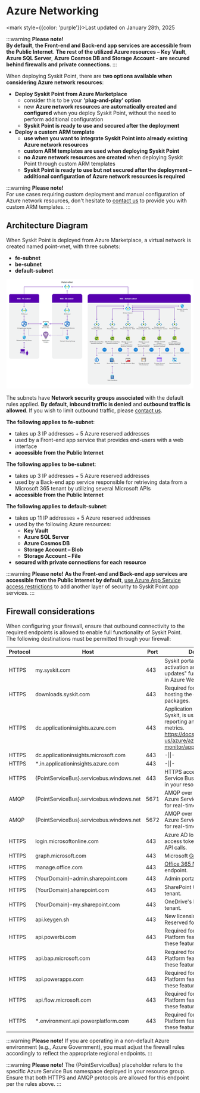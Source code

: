 ﻿---
description: >-
  This article describes the configuration of Azure network resources used by
  Syskit Point.
---

# Azure Networking

<mark style={{color: 'purple'}}>Last updated on January 28th, 2025</mark>

:::warning
**Please note!**\
**By default**, **the Front-end and Back-end app services are accessible from the Public Internet**. **The rest of the utilized Azure resources – Key Vault**, **Azure SQL Server**, **Azure Cosmos DB and Storage Account - are secured behind firewalls and private connections**.
:::

When deploying Syskit Point, there are **two options available when considering Azure network resources**:

* **Deploy Syskit Point from Azure Marketplace**
  * consider this to be your **'plug-and-play' option**
  * new **Azure network resources are automatically created and configured** when you deploy Syskit Point, without the need to perform additional configuration
  * **Syskit Point is ready to use and secured after the deployment**
* **Deploy a custom ARM template**
  * **use when you want to integrate Syskit Point into already existing Azure network resources**
  * **custom ARM templates are used when deploying Syskit Point**
  * **no Azure network resources are created** when deploying Syskit Point through custom ARM templates
  * **Syskit Point is ready to use but not secured after the deployment – additional configuration of Azure network resources is required**

:::warning
**Please note!**\
For use cases requiring custom deployment and manual configuration of Azure network resources, don't hesitate to [contact us](https://www.syskit.com/company/contact-us) to provide you with custom ARM templates.
:::

## Architecture Diagram

When Syskit Point is deployed from Azure Marketplace, a virtual network is created named point-vnet, with three subnets:

* **fe-subnet**
* **be-subnet**
* **default-subnet**

![Azure Networking - Architecture Diagram](../../../static/img/azure-networking-diagram.png)

The subnets have **Network security groups associated** with the default rules applied. **By default**, **inbound traffic is denied** and **outbound traffic is allowed**. If you wish to limit outbound traffic, please [contact us](https://www.syskit.com/company/contact-us).

**The following applies to fe-subnet**:

* takes up 3 IP addresses + 5 Azure reserved addresses
* used by a Front-end app service that provides end-users with a web interface
* **accessible from the Public Internet**

**The following applies to be-subnet**:

* takes up 3 IP addresses + 5 Azure reserved addresses
* used by a Back-end app service responsible for retrieving data from a Microsoft 365 tenant by utilizing several Microsoft APIs
* **accessible from the Public Internet**

**The following applies to default-subnet**:

* takes up 11 IP addresses + 5 Azure reserved addresses
* used by the following Azure resources:
  * **Key Vault**
  * **Azure SQL Server**
  * **Azure Cosmos DB**
  * **Storage Account – Blob**
  * **Storage Account – File**
* **secured with private connections for each resource**

:::warning
**Please note!** **As the Front-end and Back-end app services are accessible from the Public Internet by default**, [use Azure App Service access restrictions](https://docs.microsoft.com/en-us/azure/app-service/app-service-ip-restrictions) to add another layer of security to Syskit Point app services.
:::

## Firewall considerations

When configuring your firewall, ensure that outbound connectivity to the required endpoints is allowed to enable full functionality of Syskit Point.\
The following destinations must be permitted through your firewall:

| Protocol | Host | Port | Description |
|----------|------|------|-------------|
| HTTPS | my.syskit.com | 443 | Syskit portal for license activation and "Check for updates" functionality, hosted in Azure West Europe. |
| HTTPS | downloads.syskit.com | 443 | Required for future updates, hosting the deployment packages. |
| HTTPS | dc.applicationinsights.azure.com | 443 | Application Insights, owned by Syskit, is used for critical error reporting and performance metrics. https://docs.microsoft.com/en-us/azure/azure-monitor/app/ip-addresses |
| HTTPS | dc.applicationinsights.microsoft.com | 443 | -\\|\\|- |
| HTTPS | *.in.applicationinsights.azure.com | 443 | -\\|\\|- |
| HTTPS | \{PointServiceBus\}.servicebus.windows.net | 443 | HTTPS access to the Azure Service Bus instance deployed in your resource group. |
| AMQP | \{PointServiceBus\}.servicebus.windows.net | 5671 | AMQP over TLS access to the Azure Service Bus. Required for real-time communication. |
| AMQP | \{PointServiceBus\}.servicebus.windows.net | 5672 | AMQP over TLS access to the Azure Service Bus. Required for real-time communication. |
| HTTPS | login.microsoftonline.com | 443 | Azure AD login endpoint to get access tokens necessary for API calls. |
| HTTPS | graph.microsoft.com | 443 | Microsoft [Graph API](https://docs.microsoft.com/en-us/graph/) endpoint. |
| HTTPS | manage.office.com | 443 | [Office 365 Management API](https://docs.microsoft.com/en-us/office/office-365-management-api/office-365-management-apis-overview) endpoint. |
| HTTPS | \{YourDomain\}-admin.sharepoint.com | 443 | Admin portal of your tenant. |
| HTTPS | \{YourDomain\}.sharepoint.com | 443 | SharePoint Online sites of your tenant. |
| HTTPS | \{YourDomain\}-my.sharepoint.com | 443 | OneDrive's location for your tenant. |
| HTTPS | api.keygen.sh | 443 | New licensing system. Reserved for future usage. |
| HTTPS | api.powerbi.com | 443 | Required for Syskit Point Power Platform features. Optional if these features are not in use. |
| HTTPS | api.bap.microsoft.com | 443 | Required for Syskit Point Power Platform features. Optional if these features are not in use. |
| HTTPS | api.powerapps.com | 443 | Required for Syskit Point Power Platform features. Optional if these features are not in use. |
| HTTPS | api.flow.microsoft.com | 443 | Required for Syskit Point Power Platform features. Optional if these features are not in use. |
| HTTPS | *.environment.api.powerplatform.com | 443 | Required for Syskit Point Power Platform features. Optional if these features are not in use. |

:::warning
**Please note!** If you are operating in a non-default Azure environment (e.g., Azure Government), you must adjust the firewall rules accordingly to reflect the appropriate regional endpoints.
:::

:::warning
**Please note!** The &#123;PointServiceBus&#125; placeholder refers to the specific Azure Service Bus namespace deployed in your resource group. Ensure that both HTTPS and AMQP protocols are allowed for this endpoint per the rules above.
:::
